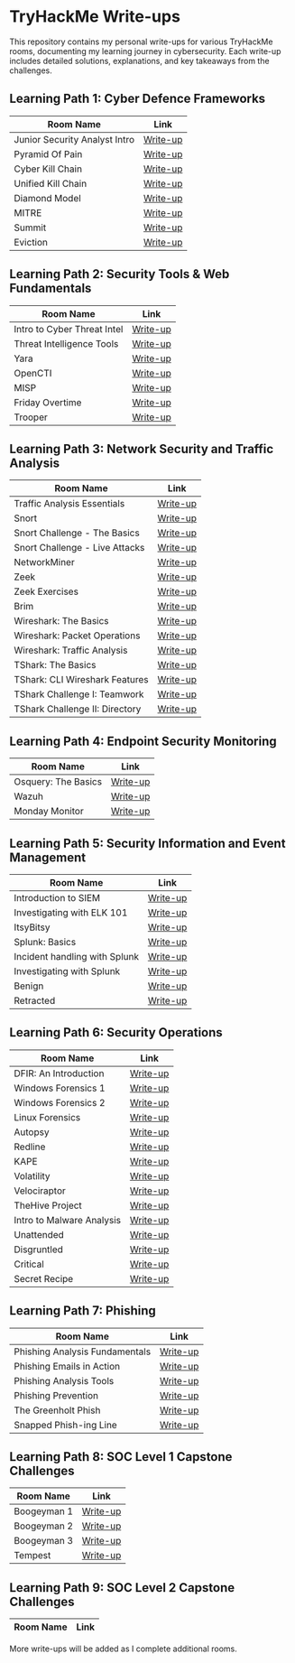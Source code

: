 # TryHackMe Write-ups

This repository contains my personal write-ups for various TryHackMe rooms, documenting my learning journey in cybersecurity. Each write-up includes detailed solutions, explanations, and key takeaways from the challenges.

## Learning Path 1: Cyber Defence Frameworks

| Room Name | Link |
|-----------|------|
| Junior Security Analyst Intro | [Write-up](link) |
| Pyramid Of Pain | [Write-up](link) |
| Cyber Kill Chain | [Write-up](link) |
| Unified Kill Chain | [Write-up](link) |
| Diamond Model | [Write-up](link) |
| MITRE | [Write-up](link) |
| Summit | [Write-up](link) |
| Eviction | [Write-up](link) |

## Learning Path 2: Security Tools & Web Fundamentals

| Room Name | Link |
|-----------|------|
| Intro to Cyber Threat Intel | [Write-up](link) |
| Threat Intelligence Tools | [Write-up](Write_Up/Learning_Path_2/Threat_Intelligence_Tools/Threat_Intelligence_Tools.md) |
| Yara | [Write-up](Write_Up/Learning_Path_2/Yara/Yara.md) |
| OpenCTI | [Write-up](Write_Up/Learning_Path_2/OpenCTI/OpenCTI.md) |
| MISP | [Write-up](Write_Up/Learning_Path_2/MISP/MISP.md) |
| Friday Overtime | [Write-up](link) |
| Trooper | [Write-up](link) |

## Learning Path 3: Network Security and Traffic Analysis

| Room Name | Link |
|-----------|------|
| Traffic Analysis Essentials | [Write-up](link) |
| Snort | [Write-up](link) |
| Snort Challenge - The Basics | [Write-up](link) |
| Snort Challenge - Live Attacks | [Write-up](link) |
| NetworkMiner | [Write-up](link) |
| Zeek | [Write-up](link) |
| Zeek Exercises | [Write-up](link) |
| Brim | [Write-up](link) |
| Wireshark: The Basics | [Write-up](link) |
| Wireshark: Packet Operations | [Write-up](link) |
| Wireshark: Traffic Analysis | [Write-up](link) |
| TShark: The Basics | [Write-up](link) |
| TShark: CLI Wireshark Features | [Write-up](link) |
| TShark Challenge I: Teamwork | [Write-up](link) |
| TShark Challenge II: Directory | [Write-up](link) |

## Learning Path 4: Endpoint Security Monitoring

| Room Name | Link |
|-----------|------|
| Osquery: The Basics | [Write-up](link) |
| Wazuh | [Write-up](link) |
| Monday Monitor | [Write-up](link) |

## Learning Path 5: Security Information and Event Management

| Room Name | Link |
|-----------|------|
| Introduction to SIEM | [Write-up](link) |
| Investigating with ELK 101 | [Write-up](link) |
| ItsyBitsy | [Write-up](link) |
| Splunk: Basics | [Write-up](link) |
| Incident handling with Splunk | [Write-up](link) |
| Investigating with Splunk | [Write-up](link) |
| Benign | [Write-up](link) |
| Retracted | [Write-up](link) |

## Learning Path 6: Security Operations

| Room Name | Link |
|-----------|------|
| DFIR: An Introduction | [Write-up](link) |
| Windows Forensics 1 | [Write-up](link) |
| Windows Forensics 2 | [Write-up](link) |
| Linux Forensics | [Write-up](link) |
| Autopsy | [Write-up](link) |
| Redline | [Write-up](link) |
| KAPE | [Write-up](link) |
| Volatility | [Write-up](link) |
| Velociraptor | [Write-up](link) |
| TheHive Project | [Write-up](Write_Up/Learning_Path_6/TheHive_Project/TheHive.md) |
| Intro to Malware Analysis | [Write-up](link) |
| Unattended | [Write-up](link) |
| Disgruntled | [Write-up](link) |
| Critical | [Write-up](link) |
| Secret Recipe | [Write-up](link) |

## Learning Path 7: Phishing

| Room Name | Link |
|-----------|------|
| Phishing Analysis Fundamentals | [Write-up](link) |
| Phishing Emails in Action | [Write-up](link) |
| Phishing Analysis Tools | [Write-up](link) |
| Phishing Prevention | [Write-up](link) |
| The Greenholt Phish | [Write-up](link) |
| Snapped Phish-ing Line | [Write-up](link) |

## Learning Path 8: SOC Level 1 Capstone Challenges

| Room Name | Link |
|-----------|------|
| Boogeyman 1 | [Write-up](link) |
| Boogeyman 2 | [Write-up](link) |
| Boogeyman 3 | [Write-up](link) |
| Tempest | [Write-up](link) |

## Learning Path 9: SOC Level 2 Capstone Challenges

| Room Name | Link |
|-----------|------|

More write-ups will be added as I complete additional rooms.


